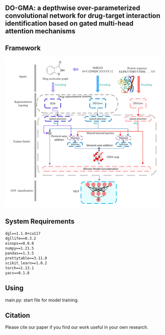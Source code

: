 ## DO-GMA: a depthwise over-parameterized convolutional network for drug-target interaction identification based on gated multi-head attention mechanisms

## Framework
![DO-GMA](./DO-GMA.jpg)

## System Requirements
```
dgl==1.1.0+cu117
dgllife==0.3.2
einops==0.8.0
numpy==1.21.5
pandas==1.3.5
prettytable==3.11.0
scikit_learn==1.0.2
torch==1.13.1
yacs==0.1.8
```

## Using
main.py: start file for model training.

## Citation
Please cite our paper if you find our work useful in your own research.
```S

```
